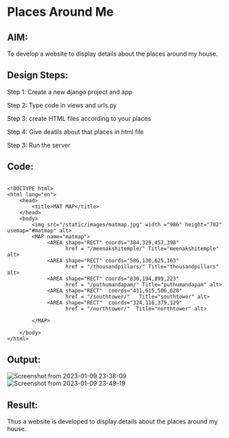 # Places Around Me
## AIM:
To develop a website to display details about the places around my house.

## Design Steps:
Step 1:
Create a new django project and app

Step 2:
Type code in views and urls.py

Step 3:
create HTML files according to your places

Step 4:
Give deatils about that places in html file

Step 3:
Run the server

## Code:
```

<!DOCTYPE html>
<html lang="en">
    <head>
        <title>MAT MAP</title>
    </head>
    <body>
        <img src="/static/images/matmap.jpg" width ="986" height="782" usemap="#matmap" alt>
        <MAP name="matmap">
             <AREA shape="RECT" coords="384,329,457,398"
                   href = "/meenakshitemple/" Title="meenakshitemple" alt>
             <AREA shape="RECT" coords="586,130,625,163"
                   href = "/thousandpillars/" Title="thousandpillars" alt>
             <AREA shape="RECT" coords="830,194,899,223"
                   href = "/puthumandapam/" Title="puthumandapam" alt>
             <AREA shape="RECT"  coords="411,615,506,628"
                   href = "/southtower/"   Title="southtower" alt>
             <AREA shape="RECT"  coords="324,116,379,129"
                   href = "/northtower/"  Title="northtower" alt>
         
        </MAP>

    </body>
</html>
```



## Output:
![Screenshot from 2023-01-09 23-38-09](https://user-images.githubusercontent.com/118626456/215145562-ea948291-582d-4a2c-856a-f519ffa8c0db.png)
![Screenshot from 2023-01-09 23-49-19](https://user-images.githubusercontent.com/118626456/215145709-70806f09-59b6-4430-b1c6-8ecab9fe255f.png)


## Result:
Thus a website is developed to display details about the places around my house.
